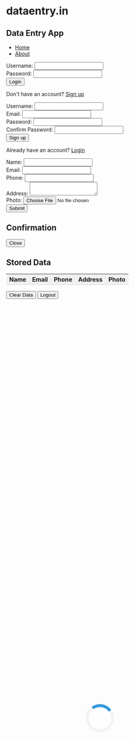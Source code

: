 # dataentry.in
<!DOCTYPE html>
<html lang="en">
<head>
    <meta charset="UTF-8">
    <meta name="viewport" content="width=device-width, initial-scale=1.0">
    <title>Data Entry App</title>
    <link href="https://cdn.jsdelivr.net/npm/tailwindcss@2.2.19/dist/tailwind.min.css" rel="stylesheet">
    <link rel="stylesheet" href="https://cdnjs.cloudflare.com/ajax/libs/font-awesome/5.15.3/css/all.min.css">
    <style>
        .table-header {
            background-color: #f0f0f0;
            padding: 8px;
            border-bottom: 1px solid #ddd;
        }
        .loading {
            position: absolute;
            top: 50%;
            left: 50%;
            transform: translate(-50%, -50%);
            border: 8px solid #f3f3f3;
            border-top: 8px solid #3498db;
            border-radius: 50%;
            width: 60px;
            height: 60px;
            animation: spin 2s linear infinite;
        }
        @keyframes spin {
            0% { transform: translate(-50%, -50%) rotate(0deg); }
            100% { transform: translate(-50%, -50%) rotate(360deg); }
        }
    </style>
</head>
<body class="h-screen bg-gray-100 flex justify-center items-center p-4">
    <div class="bg-white p-8 rounded-md shadow-md w-full max-w-sm md:p-12 lg:p-16 xl:p-20">
        <nav class="flex justify-between mb-4">
            <h1 class="text-2xl font-bold text-blue-500">Data Entry App</h1>
            <ul class="flex justify-end">
                <li class="mr-4"><a href="#" class="text-gray-700 hover:text-blue-500">Home</a></li>
                <li><a href="#" class="text-gray-700 hover:text-blue-500">About</a></li>
            </ul>
        </nav>
        <form id="login-form" class="mb-4">
            <div class="mb-4">
                <label for="username" class="block text-gray-700 text-sm font-bold mb-2">Username:</label>
                <input id="username" class="shadow appearance-none border rounded w-full py-2 px-3 text-gray-700 leading-tight focus:outline-none focus:shadow-outline" type="text" required>
            </div>
            <div class="mb-4">
                <label for="password" class="block text-gray-700 text-sm font-bold mb-2">Password:</label>
                <input id="password" class="shadow appearance-none border rounded w-full py-2 px-3 text-gray-700 leading-tight focus:outline-none focus:shadow-outline" type="password" required>
            </div>
            <button class="bg-blue-500 hover:bg-blue-700 text-white font-bold py-2 px-4 rounded" id="login-btn">Login</button>
            <p class="mt-2">Don't have an account? <a href="#" id="signup-link" class="text-blue-500 hover:text-blue-700">Sign up</a></p>
        </form>
        <form id="signup-form" class="hidden mb-4">
            <div class="mb-4">
                <label for="signup-username" class="block text-gray-700 text-sm font-bold mb-2">Username:</label>
                <input id="signup-username" class="shadow appearance-none border rounded w-full py-2 px-3 text-gray-700 leading-tight focus:outline-none focus:shadow-outline" type="text" required>
            </div>
            <div class="mb-4">
                <label for="signup-email" class="block text-gray-700 text-sm font-bold mb-2">Email:</label>
                <input id="signup-email" class="shadow appearance-none border rounded w-full py-2 px-3 text-gray-700 leading-tight focus:outline-none focus:shadow-outline" type="email" required>
            </div>
            <div class="mb-4">
                <label for="signup-password" class="block text-gray-700 text-sm font-bold mb-2">Password:</label>
                <input id="signup-password" class="shadow appearance-none border rounded w-full py-2 px-3 text-gray-700 leading-tight focus:outline-none focus:shadow-outline" type="password" required>
            </div>
            <div class="mb-4">
                <label for="signup-confirm-password" class="block text-gray-700 text-sm font-bold mb-2">Confirm Password:</label>
                <input id="signup-confirm-password" class="shadow appearance-none border rounded w-full py-2 px-3 text-gray-700 leading-tight focus:outline-none focus:shadow-outline" type="password" required>
            </div>
            <button class="bg-blue-500 hover:bg-blue-700 text-white font-bold py-2 px-4 rounded" id="signup-btn">Sign up</button>
            <p class="mt-2">Already have an account? <a href="#" id="login-link" class="text-blue-500 hover:text-blue-700">Login</a></p>
        </form>
        <form id="data-entry-form" class="hidden mb-4">
            <div class="mb-4">
                <label for="name" class="block text-gray-700 text-sm font-bold mb-2">Name:</label>
                <input id="name" class="shadow appearance-none border rounded w-full py-2 px-3 text-gray-700 leading-tight focus:outline-none focus:shadow-outline" type="text" required>
            </div>
            <div class="mb-4">
                <label for="email" class="block text-gray-700 text-sm font-bold mb-2">Email:</label>
                <input id="email" class="shadow appearance-none border rounded w-full py-2 px-3 text-gray-700 leading-tight focus:outline-none focus:shadow-outline" type="email" required>
            </div>
            <div class="mb-4">
                <label for="phone" class="block text-gray-700 text-sm font-bold mb-2">Phone:</label>
                <input id="phone" class="shadow appearance-none border rounded w-full py-2 px-3 text-gray-700 leading-tight focus:outline-none focus:shadow-outline" type="tel" required>
            </div>
            <div class="mb-4">
                <label for="address" class="block text-gray-700 text-sm font-bold mb-2">Address:</label>
                <textarea id="address" class="shadow appearance-none border rounded w-full py-2 px-3 text-gray-700 leading-tight focus:outline-none focus:shadow-outline" required></textarea>
            </div>
            <div class="mb-4">
                <label for="photo" class="block text-gray-700 text-sm font-bold mb-2">Photo:</label>
                <input id="photo" class="shadow appearance-none border rounded w-full py-2 px-3 text-gray-700 leading-tight focus:outline-none focus:shadow-outline" type="file" accept="image/*" required>
            </div>
            <button class="bg-blue-500 hover:bg-blue-700 text-white font-bold py-2 px-4 rounded" id="submit-btn">Submit</button>
            <div id="loading" class="loading hidden"></div>
        </form>
        <div id="modal" class="hidden fixed top-0 left-0 right-0 bottom-0 bg-black bg-opacity-50 flex justify-center items-center">
            <div class="bg-white p-8 rounded-md shadow-md w-full max-w-sm md:p-12 lg:p-16 xl:p-20">
                <h2 class="text-2xl font-bold mb-4 text-center text-blue-500">Confirmation</h2>
                <p id="confirmation-message" class="text-lg font-light mb-4"></p>
                <button class="bg-blue-500 hover:bg-blue-700 text-white font-bold py-2 px-4 rounded" id="close-modal">Close</button>
            </div>
        </div>
        <h2 id="stored-data-header" class="text-2xl font-bold mt-8 mb-4 text-center text-blue-500 hidden">Stored Data</h2>
        <table id="stored-data-table" class="w-full table-auto hidden">
            <thead>
                <tr class="table-header">
                    <th class="px-4 py-2">Name</th>
                    <th class="px-4 py-2">Email</th>
                    <th class="px-4 py-2">Phone</th>
                    <th class="px-4 py-2">Address</th>
                    <th class="px-4 py-2">Photo</th>
                </tr>
            </thead>
            <tbody id="data-table-body">
            </tbody>
        </table>
        <button id="clear-data-btn" class="bg-red-500 hover:bg-red-700 text-white font-bold py-2 px-4 rounded mt-4 hidden">Clear Data</button>
        <button class="bg-red-500 hover:bg-red-700 text-white font-bold py-2 px-4 rounded mt-4 hidden" id="logout-btn">Logout</button>
    </div>
    <script>
        const loginForm = document.getElementById('login-form');
        const usernameInput = document.getElementById('username');
        const passwordInput = document.getElementById('password');
        const loginBtn = document.getElementById('login-btn');
        const dataEntryForm = document.getElementById('data-entry-form');
        const nameInput = document.getElementById('name');
        const emailInput = document.getElementById('email');
        const phoneInput = document.getElementById('phone');
        const addressInput = document.getElementById('address');
        const photoInput = document.getElementById('photo');
        const submitBtn = document.getElementById('submit-btn');
        const modal = document.getElementById('modal');
        const closeModalBtn = document.getElementById('close-modal');
        const confirmationMessage = document.getElementById('confirmation-message');
        const dataTableBody = document.getElementById('data-table-body');
        const clearDataBtn = document.getElementById('clear-data-btn');
        const logoutBtn = document.getElementById('logout-btn');
        const loading = document.getElementById('loading');
        const signupLink = document.getElementById('signup-link');
        const loginLink = document.getElementById('login-link');
        const signupForm = document.getElementById('signup-form');
        const signupUsernameInput = document.getElementById('signup-username');
        const signupEmailInput = document.getElementById('signup-email');
        const signupPasswordInput = document.getElementById('signup-password');
        const signupConfirmPasswordInput = document.getElementById('signup-confirm-password');
        const signupBtn = document.getElementById('signup-btn');
        const storedDataHeader = document.getElementById('stored-data-header');
        const storedDataTable = document.getElementById('stored-data-table');

        let storedData = [];
        let users = [];
        let isLoggedIn = false;

        loginForm.addEventListener('submit', (e) => {
            e.preventDefault();
            const username = usernameInput.value;
            const password = passwordInput.value;
            let user = users.find((user) => user.username === username);
            if (user && user.password === password) {
                isLoggedIn = true;
                dataEntryForm.classList.remove('hidden');
                loginForm.classList.add('hidden');
                signupForm.classList.add('hidden');
                logoutBtn.classList.remove('hidden');
                storedDataHeader.classList.remove('hidden');
                storedDataTable.classList.remove('hidden');
                clearDataBtn.classList.remove('hidden');
                if (localStorage.getItem('storedData')) {
                    storedData = JSON.parse(localStorage.getItem('storedData'));
                    updateDataTable();
                }
            } else {
                showConfirmationModal('Invalid username or password');
            }
        });

        submitBtn.addEventListener('click', (e) => {
            e.preventDefault();
            loading.classList.remove('hidden');
            const name = nameInput.value;
            const email = emailInput.value;
            const phone = phoneInput.value;
            const address = addressInput.value;
            const photo = photoInput.files[0];
            const reader = new FileReader();
            reader.onload = () => {
                storedData.push({ name, email, phone, address, photo: reader.result });
                localStorage.setItem('storedData', JSON.stringify(storedData));
                updateDataTable();
                showConfirmationModal(`Data saved successfully for ${name}`);
                loading.classList.add('hidden');
            };
            reader.readAsDataURL(photo);
        });

        logoutBtn.addEventListener('click', () => {
            isLoggedIn = false;
            dataEntryForm.classList.add('hidden');
            loginForm.classList.remove('hidden');
            signupForm.classList.add('hidden');
            logoutBtn.classList.add('hidden');
            storedDataHeader.classList.add('hidden');
            storedDataTable.classList.add('hidden');
            clearDataBtn.classList.add('hidden');
            localStorage.removeItem('storedData');
            storedData = [];
            updateDataTable();
        });

        closeModalBtn.addEventListener('click', () => {
            modal.classList.add('hidden');
        });

        clearDataBtn.addEventListener('click', () => {
            storedData = [];
            localStorage.removeItem('storedData');
            updateDataTable();
        });

        signupLink.addEventListener('click', (e) => {
            e.preventDefault();
            loginForm.classList.add('hidden');
            signupForm.classList.remove('hidden');
        });

        loginLink.addEventListener('click', (e) => {
            e.preventDefault();
            loginForm.classList.remove('hidden');
            signupForm.classList.add('hidden');
        });

        signupBtn.addEventListener('click', (e) => {
            e.preventDefault();
            const username = signupUsernameInput.value;
            const email = signupEmailInput.value;
            const password = signupPasswordInput.value;
            const confirmPassword = signupConfirmPasswordInput.value;
            if (password !== confirmPassword) {
                showConfirmationModal('Passwords do not match');
                return;
            }
            let user = users.find((user) => user.username === username);
            if (user) {
                showConfirmationModal('Username already taken');
                return;
            }
            users.push({ username, email, password });
            localStorage.setItem('users', JSON.stringify(users));
            showConfirmationModal('Account created successfully');
            loginForm.classList.remove('hidden');
            signupForm.classList.add('hidden');
        });

        function updateDataTable() {
            dataTableBody.innerHTML = '';
            storedData.forEach((data) => {
                const row = document.createElement('tr');
                row.innerHTML = `
                    <td class="px-4 py-2">${data.name}</td>
                    <td class="px-4 py-2">${data.email}</td>
                    <td class="px-4 py-2">${data.phone}</td>
                    <td class="px-4 py-2">${data.address}</td>
                    <td class="px-4 py-2"><img src="${data.photo}" width="50" height="50" alt="Photo"></td>
                `;
                dataTableBody.appendChild(row);
            });
        }

        function showConfirmationModal(message) {
            confirmationMessage.innerText = message;
            modal.classList.remove('hidden');
            setTimeout(() => {
                modal.classList.add('hidden');
            }, 2000);
        }

        if (localStorage.getItem('users')) {
            users = JSON.parse(localStorage.getItem('users'));
        }
    </script>
</body>
</html>
